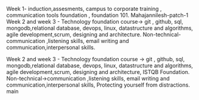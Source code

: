 Week 1- induction,assesments, campus to corporate training , communication tools foundation , foundation 101.
 Mahajannilesh-patch-1
Week 2 and week 3 - Technology foundation course-> git , github, sql, mongodb,relational database, devops, linux, 
                    datastructure and algorithms, agile development,scrum, designing and architecture. 
                    Non-technical- communication ,listening skills, email writing and communication,interpersonal skills.  

Week 2 and week 3 - Technology foundation course -> git , github, sql, mongodb,relational database, devops, linux, 
                    datastructure and algorithms, agile development,scrum, designing and architecture, ISTQB Foundation. 
                    Non-technical->communication ,listening skills, email writing and communication,interpersonal skills,
                    Protecting yourself from distractions. 
 main
